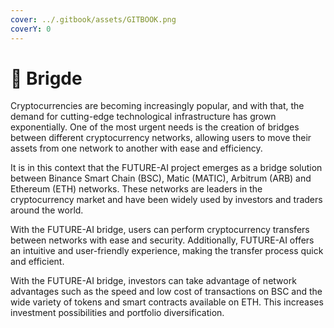 ```yaml
---
cover: ../.gitbook/assets/GITBOOK.png
coverY: 0
---
```


# 🔹 Brigde

Cryptocurrencies are becoming increasingly popular, and with that, the demand for cutting-edge technological infrastructure has grown exponentially. One of the most urgent needs is the creation of bridges between different cryptocurrency networks, allowing users to move their assets from one network to another with ease and efficiency.

It is in this context that the FUTURE-AI project emerges as a bridge solution between Binance Smart Chain (BSC), Matic (MATIC), Arbitrum (ARB) and Ethereum (ETH) networks. These networks are leaders in the cryptocurrency market and have been widely used by investors and traders around the world.

With the FUTURE-AI bridge, users can perform cryptocurrency transfers between networks with ease and security. Additionally, FUTURE-AI offers an intuitive and user-friendly experience, making the transfer process quick and efficient.

With the FUTURE-AI bridge, investors can take advantage of network advantages such as the speed and low cost of transactions on BSC and the wide variety of tokens and smart contracts available on ETH. This increases investment possibilities and portfolio diversification.
